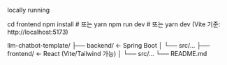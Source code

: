 locally running

cd frontend
npm install   # 또는 yarn
npm run dev   # 또는 yarn dev
(Vite 기준: http://localhost:5173)

llm-chatbot-template/
├── backend/              ← Spring Boot
│   └── src/...
├── frontend/             ← React (Vite/Tailwind 가능)
│   └── src/...
└── README.md
